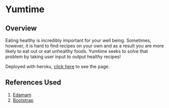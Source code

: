 # Yumtime

## Overview

Eating healthy is incredibly important for your well being. Sometimes, however, it is hard to find recipes on your own and as a result you are more likely to eat out or eat unhealthy foods. Yumtime seeks to solve that problem by taking user input to output healthy recipes!

Deployed with heroku, [click here](https://yumtime.herokuapp.com) to see the page.

## References Used

1. [Edamam](https://developer.edamam.com/) 
2. [Bootstrap](https://www.w3schools.com/bootstrap/default.asp)

